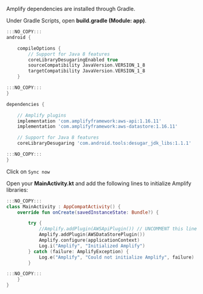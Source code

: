 Amplify dependencies are installed through Gradle.

Under Gradle Scripts, open **build.gradle (Module: app)**.

```gradle
:::NO_COPY:::
android {
```
```gradle
    compileOptions {
        // Support for Java 8 features
        coreLibraryDesugaringEnabled true
        sourceCompatibility JavaVersion.VERSION_1_8
        targetCompatibility JavaVersion.VERSION_1_8
    }
```
```gradle
:::NO_COPY:::
}

dependencies {
```
```gradle
    // Amplify plugins
    implementation 'com.amplifyframework:aws-api:1.16.11'
    implementation 'com.amplifyframework:aws-datastore:1.16.11'

    // Support for Java 8 features
    coreLibraryDesugaring 'com.android.tools:desugar_jdk_libs:1.1.1'
```
```gradle
:::NO_COPY:::
}
```

Click on `Sync now`


Open your **MainActivity.kt** and add the following lines to initialize Amplify libraries:
```kotlin
:::NO_COPY:::
class MainActivity : AppCompatActivity() {
    override fun onCreate(savedInstanceState: Bundle?) {
```
```kotlin
        try {
            //Amplify.addPlugin(AWSApiPlugin()) // UNCOMMENT this line once backend is deployed
            Amplify.addPlugin(AWSDataStorePlugin())
            Amplify.configure(applicationContext)
            Log.i("Amplify", "Initialized Amplify")
        } catch (failure: AmplifyException) {
            Log.e("Amplify", "Could not initialize Amplify", failure)
        }
```
```kotlin
:::NO_COPY:::
    }
}
```
